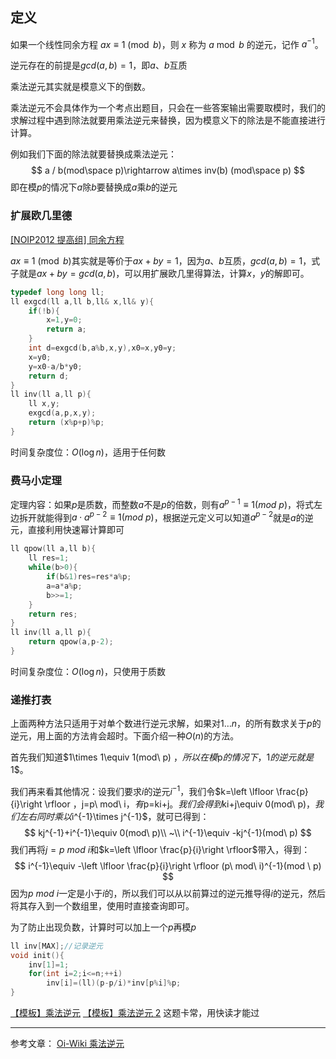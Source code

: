 ## 定义
如果一个线性同余方程 $ax \equiv 1 \pmod b$，则 $x$ 称为 $a \bmod b$ 的逆元，记作 $a^{-1}$。

逆元存在的前提是$gcd(a,b)=1$，即$a、b$互质

乘法逆元其实就是模意义下的倒数。

乘法逆元不会具体作为一个考点出题目，只会在一些答案输出需要取模时，我们的求解过程中遇到除法就要用乘法逆元来替换，因为模意义下的除法是不能直接进行计算。

例如我们下面的除法就要替换成乘法逆元：
$$
a / b(mod\space p)\rightarrow a\times inv(b) (mod\space p)
$$
即在模$p$的情况下$a$除$b$要替换成$a$乘$b$的逆元


### 扩展欧几里德
[[NOIP2012 提高组] 同余方程](https://www.luogu.com.cn/problem/P1082)

$ax \equiv 1 \pmod b$其实就是等价于$ax+by=1$，因为$a、b$互质，$gcd(a,b)=1$，式子就是$ax+by=gcd(a,b)$，可以用扩展欧几里得算法，计算$x，y$的解即可。
 
```cpp
typedef long long ll;
ll exgcd(ll a,ll b,ll& x,ll& y){
    if(!b){
        x=1,y=0;
        return a;
    }
    int d=exgcd(b,a%b,x,y),x0=x,y0=y;
    x=y0;
    y=x0-a/b*y0;
    return d;
}
ll inv(ll a,ll p){
    ll x,y;
    exgcd(a,p,x,y);
    return (x%p+p)%p;
}
```
时间复杂度位：$O(\log n)$，适用于任何数
### 费马小定理
定理内容：如果$p$是质数，而整数$a$不是$p$的倍数，则有$a^{p-1}\equiv 1(mod\ p)$，将式左边拆开就能得到$a\cdot a^{p-2}\equiv 1(mod\ p)$，根据逆元定义可以知道$a^{p-2}$就是$a$的逆元，直接利用快速幂计算即可

```cpp
ll qpow(ll a,ll b){
    ll res=1;
    while(b>0){
        if(b&1)res=res*a%p;
        a=a*a%p;
        b>>=1;
    }
    return res;
}
ll inv(ll a,ll p){
    return qpow(a,p-2);
}
```
时间复杂度位：$O(\log n)$，只使用于质数

### 递推打表
上面两种方法只适用于对单个数进行逆元求解，如果对$1\dots n$，的所有数求关于$p$的逆元，用上面的方法肯会超时。下面介绍一种$O(n)$的方法。

首先我们知道$1\times 1\equiv 1(mod\ p) $，所以在模$p$的情况下，$1$的逆元就是$1$。

我们再来看其他情况：设我们要求$i$的逆元$i^{-1}$，我们令$k=\left \lfloor \frac{p}{i}\right \rfloor $，$j=p\ mod\ i$，有$p=ki+j$。我们会得到$ki+j\equiv 0(mod\ p)$，我们左右同时乘以$i^{-1}\times j^{-1}$，就可已得到：
$$
kj^{-1}+i^{-1}\equiv 0(mod\ p)\\
~\\
i^{-1}\equiv -kj^{-1}(mod\ p)
$$
我们再将$j=p\ mod\ i$和$k=\left \lfloor \frac{p}{i}\right \rfloor$带入，得到：
$$
i^{-1}\equiv -\left \lfloor \frac{p}{i}\right \rfloor (p\ mod\ i)^{-1}(mod \ p)
$$
因为$p\ mod\ i$一定是小于$i$的，所以我们可以从以前算过的逆元推导得$i$的逆元，然后将其存入到一个数组里，使用时直接查询即可。

为了防止出现负数，计算时可以加上一个$p$再模$p$
```cpp
ll inv[MAX];//记录逆元
void init(){
    inv[1]=1;
    for(int i=2;i<=n;++i)
        inv[i]=(ll)(p-p/i)*inv[p%i]%p;
}
```

[【模板】乘法逆元](https://www.luogu.com.cn/problem/P3811)
[【模板】乘法逆元 2](https://www.luogu.com.cn/problem/P5431)  这题卡常，用快读才能过

-----------------
参考文章：
[Oi-Wiki 乘法逆元](https://oi-wiki.org/math/number-theory/inverse/)
